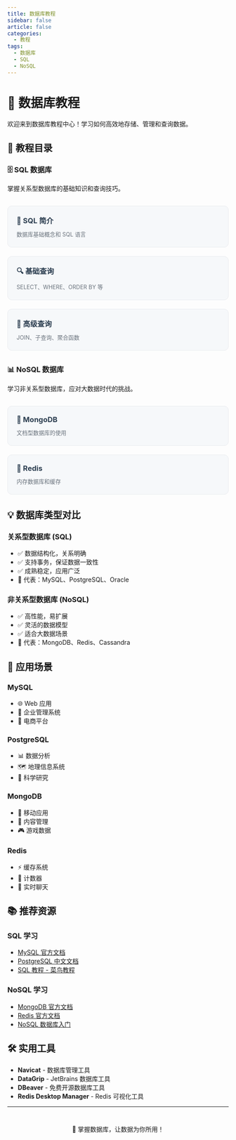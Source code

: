 ```yaml
---
title: 数据库教程
sidebar: false
article: false
categories:
  - 教程
tags:
  - 数据库
  - SQL
  - NoSQL
---
```


# 💾 数据库教程

欢迎来到数据库教程中心！学习如何高效地存储、管理和查询数据。

## 📖 教程目录

### 🗄️ SQL 数据库

掌握关系型数据库的基础知识和查询技巧。

<div class="course-list">
  <div class="course-item">
    <a href="./sql/introduction.html">
      <h3>📘 SQL 简介</h3>
      <p>数据库基础概念和 SQL 语言</p>
    </a>
  </div>
  
  <div class="course-item">
    <a href="./sql/basic-query.html">
      <h3>🔍 基础查询</h3>
      <p>SELECT、WHERE、ORDER BY 等</p>
    </a>
  </div>
  
  <div class="course-item">
    <a href="./sql/advanced-query.html">
      <h3>🚀 高级查询</h3>
      <p>JOIN、子查询、聚合函数</p>
    </a>
  </div>
</div>

### 📊 NoSQL 数据库

学习非关系型数据库，应对大数据时代的挑战。

<div class="course-list">
  <div class="course-item">
    <a href="./nosql/mongodb.html">
      <h3>🍃 MongoDB</h3>
      <p>文档型数据库的使用</p>
    </a>
  </div>
  
  <div class="course-item">
    <a href="./nosql/redis.html">
      <h3>🔴 Redis</h3>
      <p>内存数据库和缓存</p>
    </a>
  </div>
</div>

## 💡 数据库类型对比

### 关系型数据库 (SQL)
- ✅ 数据结构化，关系明确
- ✅ 支持事务，保证数据一致性
- ✅ 成熟稳定，应用广泛
- 📌 代表：MySQL、PostgreSQL、Oracle

### 非关系型数据库 (NoSQL)
- ✅ 高性能，易扩展
- ✅ 灵活的数据模型
- ✅ 适合大数据场景
- 📌 代表：MongoDB、Redis、Cassandra

## 🎯 应用场景

### MySQL
- 🌐 Web 应用
- 💼 企业管理系统
- 🛒 电商平台

### PostgreSQL
- 📊 数据分析
- 🗺️ 地理信息系统
- 🔬 科学研究

### MongoDB
- 📱 移动应用
- 📰 内容管理
- 🎮 游戏数据

### Redis
- ⚡ 缓存系统
- 🔢 计数器
- 💬 实时聊天

## 📚 推荐资源

### SQL 学习
- [MySQL 官方文档](https://dev.mysql.com/doc/)
- [PostgreSQL 中文文档](http://www.postgres.cn/docs/)
- [SQL 教程 - 菜鸟教程](https://www.runoob.com/sql/)

### NoSQL 学习
- [MongoDB 官方文档](https://docs.mongodb.com/)
- [Redis 官方文档](https://redis.io/documentation)
- [NoSQL 数据库入门](https://www.mongodb.com/nosql-explained)

## 🛠️ 实用工具

- **Navicat** - 数据库管理工具
- **DataGrip** - JetBrains 数据库工具
- **DBeaver** - 免费开源数据库工具
- **Redis Desktop Manager** - Redis 可视化工具

---

<div style="text-align: center; margin-top: 40px;">
  <p>💾 掌握数据库，让数据为你所用！</p>
</div>

<style scoped>
.course-list {
  display: grid;
  grid-template-columns: repeat(auto-fill, minmax(280px, 1fr));
  gap: 20px;
  margin: 30px 0;
}

.course-item {
  background: var(--bg-color-secondary, #f6f8fa);
  border: 1px solid var(--border-color, #eaecef);
  border-radius: 10px;
  padding: 20px;
  transition: all 0.3s ease;
}

.course-item:hover {
  transform: translateY(-5px);
  box-shadow: 0 8px 20px rgba(0, 0, 0, 0.1);
  border-color: var(--accent-color, #3eaf7c);
}

.course-item a {
  text-decoration: none;
  color: inherit;
}

.course-item h3 {
  margin-top: 0;
  margin-bottom: 10px;
  color: var(--text-color, #2c3e50);
  border: none;
}

.course-item p {
  margin: 0;
  color: var(--text-color-secondary, #6a737d);
  font-size: 0.9em;
}
</style>


